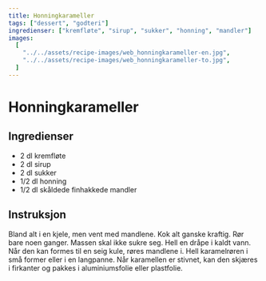 ```yaml
---
title: Honningkarameller
tags: ["dessert", "godteri"]
ingredienser: ["kremfløte", "sirup", "sukker", "honning", "mandler"]
images:
  [
    "../../assets/recipe-images/web_honningkarameller-en.jpg",
    "../../assets/recipe-images/web_honningkarameller-to.jpg",
  ]
---
```


# Honningkarameller

## Ingredienser

- 2 dl kremfløte
- 2 dl sirup
- 2 dl sukker
- 1/2 dl honning
- 1/2 dl skåldede finhakkede mandler

## Instruksjon

Bland alt i en kjele, men vent med mandlene. Kok alt ganske kraftig. Rør bare noen ganger. Massen skal ikke sukre seg. Hell en dråpe i kaldt vann. Når den kan formes til en seig kule, røres mandlene i. Hell karamelrøren i små former eller i en langpanne. Når karamellen er stivnet, kan den skjæres i firkanter og pakkes i aluminiumsfolie eller plastfolie.
